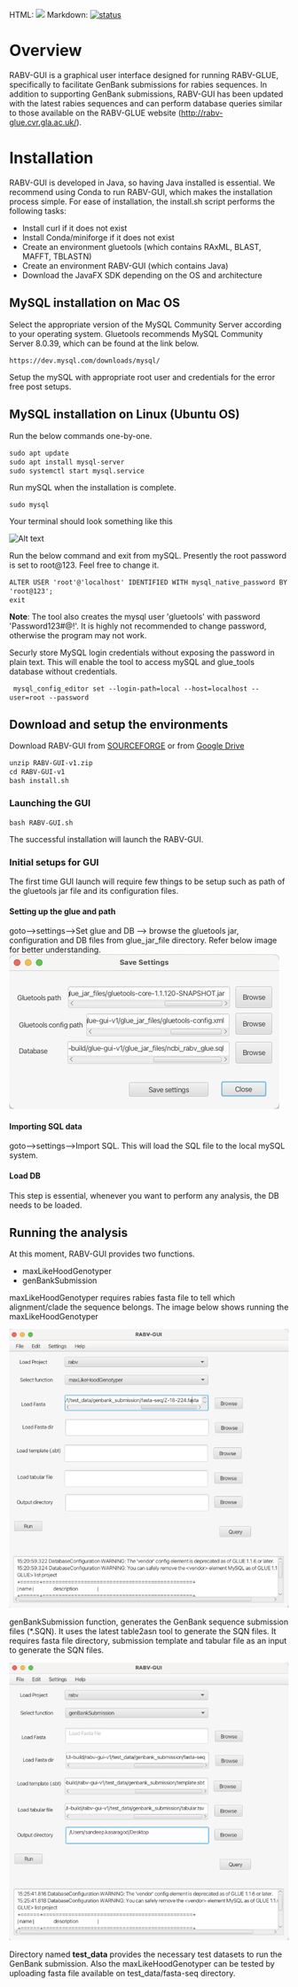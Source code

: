 HTML: <a href="https://joss.theoj.org/papers/574ad073d9699296ae0f4db05bfb207f"><img src="https://joss.theoj.org/papers/574ad073d9699296ae0f4db05bfb207f/status.svg"></a>
Markdown: [![status](https://joss.theoj.org/papers/574ad073d9699296ae0f4db05bfb207f/status.svg)](https://joss.theoj.org/papers/574ad073d9699296ae0f4db05bfb207f)

# Overview
RABV-GUI is a graphical user interface designed for running RABV-GLUE, specifically to facilitate GenBank submissions for rabies sequences. In addition to supporting GenBank submissions, RABV-GUI has been updated with the latest rabies sequences and can perform database queries similar to those available on the RABV-GLUE website (http://rabv-glue.cvr.gla.ac.uk/).

# Installation
RABV-GUI is developed in Java, so having Java installed is essential. We recommend using Conda to run RABV-GUI, which makes the installation process simple. For ease of installation, the install.sh script performs the following tasks:
- Install curl if it does not exist
- Install Conda/miniforge if it does not exist
- Create an environment gluetools (which contains RAxML, BLAST, MAFFT, TBLASTN)
- Create an environment RABV-GUI (which contains Java)
- Download the JavaFX SDK depending on the OS and architecture

## MySQL installation on Mac OS
Select the appropriate version of the MySQL Community Server according to your operating system. Gluetools recommends MySQL Community Server 8.0.39, which can be found at the link below. 

```shell
https://dev.mysql.com/downloads/mysql/
```
Setup the mySQL with appropriate root user and credentials for the error free post setups.

## MySQL installation on Linux (Ubuntu OS)
Run the below commands one-by-one.

```shell
sudo apt update
sudo apt install mysql-server
sudo systemctl start mysql.service
```

Run mySQL when the installation is complete.
```shell
sudo mysql
```

Your terminal should look something like this

![Alt text](img/sudo_mysql.png)

Run the below command and exit from mySQL. Presently the root password is set to root@123. Feel free to change it. 
```shell
ALTER USER 'root'@'localhost' IDENTIFIED WITH mysql_native_password BY 'root@123';
exit
```
<b>Note</b>: The tool also creates the mysql user 'gluetools' with password 'Password123#@!'. It is highly not recommended to change password, otherwise the program may not work.

Securly store MySQL login credentials without exposing the password in plain text. This will enable the tool to access mySQL and glue_tools database without credentials.

```shell
 mysql_config_editor set --login-path=local --host=localhost --user=root --password
```
## Download and setup the environments

Download RABV-GUI from [SOURCEFORGE](https://sourceforge.net/projects/rabv-gui/files/rabv-gui-v1.zip/download) or from [Google Drive](https://drive.google.com/file/d/1aKLgeOuBSauspwPNWI3ffvrWKYHKqGeI/view?usp=sharing)
```shell
unzip RABV-GUI-v1.zip
cd RABV-GUI-v1
bash install.sh
```

### Launching the GUI
```shell
bash RABV-GUI.sh
```

The successful installation will launch the RABV-GUI. 

### Initial setups for GUI

The first time GUI launch will require few things to be setup such as path of the gluetools jar file and its configuration files.

#### Setting up the glue and path
goto-->settings-->Set glue and DB --> browse the gluetools jar, configuration and DB files from glue_jar_file directory. Refer below image for better understanding.
![Alt text](img/setdb.png)

#### Importing SQL data
goto-->settings-->Import SQL. This will load the SQL file to the local mySQL system.

#### Load DB
This step is essential, whenever you want to perform any analysis, the DB needs to be loaded.

## Running the analysis
At this moment, RABV-GUI provides two functions. 
- maxLikeHoodGenotyper
- genBankSubmission

maxLikeHoodGenotyper requires rabies fasta file to tell which alignment/clade the sequence belongs. The image below shows running the maxLikeHoodGenotyper

![Alt text](img/maxliklyhood.png)

genBankSubmission function, generates the GenBank sequence submission files (*.SQN). It uses the latest table2asn tool to generate the SQN files. It requires fasta file directory, submission template and tabular file as an input to generate the SQN files.

![Alt text](img/gbsubmission.png)

Directory named **test_data** provides the necessary test datasets to run the GenBank submission. Also the maxLikeHoodGenotyper can be tested by uploading fasta file available on test_data/fasta-seq directory. 




